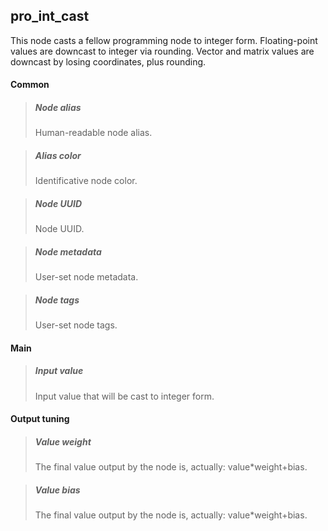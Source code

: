 ## **pro_int_cast**

This node casts a fellow programming node to integer form. Floating-point values are downcast to integer via rounding. Vector and matrix values are downcast by losing coordinates, plus rounding.
#### Common

> ##### Node alias
> Human-readable node alias.

> ##### Alias color
> Identificative node color.

> ##### Node UUID
> Node UUID.

> ##### Node metadata
> User-set node metadata.

> ##### Node tags
> User-set node tags.

#### Main

> ##### Input value
> Input value that will be cast to integer form.

#### Output tuning

> ##### Value weight
> The final value output by the node is, actually: value*weight+bias.

> ##### Value bias
> The final value output by the node is, actually: value*weight+bias.

